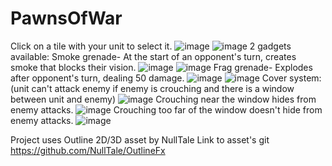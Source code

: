 # PawnsOfWar
Click on a tile with your unit to select it.
![image](https://github.com/user-attachments/assets/e8d6d6b8-f07f-4634-8cf2-f2ba34513f1c)
![image](https://github.com/user-attachments/assets/9f60fd40-b2af-4e52-892c-bc6d48800608)
2 gadgets available:
Smoke grenade- At the start of an opponent's turn, creates smoke that blocks their vision.
![image](https://github.com/user-attachments/assets/1dfcd4a6-cb7e-4199-baaa-149ed16eba62)
![image](https://github.com/user-attachments/assets/2a68841e-4f1d-4c41-9f02-6ef950ebd6ff)
Frag grenade- Explodes after opponent's turn, dealing 50 damage.
![image](https://github.com/user-attachments/assets/6a0a70a9-4445-4ff0-815b-41086bfd6784)
![image](https://github.com/user-attachments/assets/33a2afb6-fe90-44a7-bc54-ea6559980775)
Cover system:
(unit can't attack enemy if enemy is crouching and there is a window between unit and enemy)
![image](https://github.com/user-attachments/assets/158ce61f-d93b-47e4-b4e7-d84918ffa8c2)
Crouching near the window hides from enemy attacks.
![image](https://github.com/user-attachments/assets/cf89ae59-cbe5-488b-9a31-d1c8c717e77b)
Crouching too far of the window doesn't hide from enemy attacks.
![image](https://github.com/user-attachments/assets/932eb7f8-dec6-4686-abef-cf8261f86098)

Project uses Outline 2D/3D asset by NullTale
Link to asset's git
https://github.com/NullTale/OutlineFx


